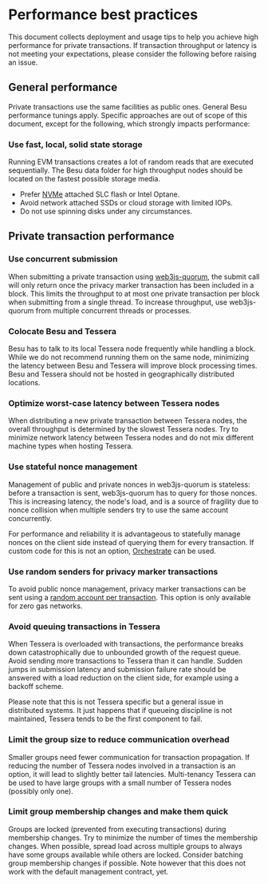 # Performance best practices

This document collects deployment and usage tips to help you achieve high performance for private transactions.
If transaction throughput or latency is not meeting your expectations, please consider the following before raising an issue.

## General performance

Private transactions use the same facilities as public ones.
General Besu performance tunings apply.
Specific approaches are out of scope of this document, except for the following, which strongly impacts performance:

### Use fast, local, solid state storage

Running EVM transactions creates a lot of random reads that are executed sequentially.
The Besu data folder for high throughput nodes should be located on the fastest possible storage media.

* Prefer [NVMe](https://cloud.google.com/compute/docs/disks/local-ssd#performance) attached SLC flash or Intel Optane.
* Avoid network attached SSDs or cloud storage with limited IOPs.
* Do not use spinning disks under any circumstances.

## Private transaction performance

### Use concurrent submission

When submitting a private transaction using [web3js-quorum](https://github.com/ConsenSys/web3js-quorum), the submit call will only return once the privacy marker transaction has been included in a block.
This limits the throughput to at most one private transaction per block when submitting from a single thread.
To increase throughput, use web3js-quorum from multiple concurrent threads or processes.

### Colocate Besu and Tessera

Besu has to talk to its local Tessera node frequently while handling a block.
While we do not recommend running them on the same node, minimizing the latency between Besu and Tessera will improve block processing times.
Besu and Tessera should not be hosted in geographically distributed locations.

### Optimize worst-case latency between Tessera nodes

When distributing a new private transaction between Tessera nodes, the overall throughput is determined by the slowest Tessera nodes.
Try to minimize network latency between Tessera nodes and do not mix different machine types when hosting Tessera.

### Use stateful nonce management

Management of public and private nonces in web3js-quorum is stateless: before a transaction is sent, web3js-quorum has to query for those nonces.
This is increasing latency, the node's load, and is a source of fragility due to nonce collision when multiple senders try to use the same account concurrently.

For performance and reliability it is advantageous to statefully manage nonces on the client side instead of querying them for every transaction.
If custom code for this is not an option, [Orchestrate](https://consensys.net/codefi/orchestrate/) can be used.

### Use random senders for privacy marker transactions

To avoid public nonce management, privacy marker transactions can be sent using a [random account per transaction](https://besu.hyperledger.org/en/stable/Reference/CLI/CLI-Syntax/#privacy-marker-transaction-signing-key-file).
This option is only available for zero gas networks.

### Avoid queuing transactions in Tessera

When Tessera is overloaded with transactions, the performance breaks down catastrophically due to unbounded growth of the request queue.
Avoid sending more transactions to Tessera than it can handle.
Sudden jumps in submission latency and submission failure rate should be answered with a load reduction on the client side, for example using a backoff scheme.

Please note that this is not Tessera specific but a general issue in distributed systems.
It just happens that if queueing discipline is not maintained, Tessera tends to be the first component to fail.

### Limit the group size to reduce communication overhead

Smaller groups need fewer communication for transaction propagation.
If reducing the number of Tessera nodes involved in a transaction is an option, it will lead to slightly better tail latencies.
Multi-tenancy Tessera can be used to have large groups with a small number of Tessera nodes (possibly only one).

### Limit group membership changes and make them quick

Groups are locked (prevented from executing transactions) during membership changes.
Try to minimize the number of times the membership changes.
When possible, spread load across multiple groups to always have some groups available while others are locked.
Consider batching group membership changes if possible.
Note however that this does not work with the default management contract, yet.
